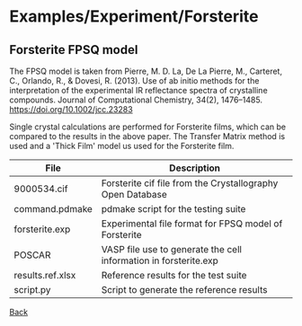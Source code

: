 # Examples/Experiment/Forsterite
## Forsterite FPSQ model

The FPSQ model is  taken from Pierre, M. D. La, De La Pierre, M., Carteret, C., Orlando, R., & Dovesi, R. (2013). Use of ab initio methods for the interpretation of the experimental IR reflectance spectra of crystalline compounds. Journal of Computational Chemistry, 34(2), 1476–1485. https://doi.org/10.1002/jcc.23283

Single crystal calculations are performed for Forsterite films, which can be compared to the results in the above paper.  The Transfer Matrix method is used and a 'Thick Film' model us used for the Forsterite film.

| **File**              | **Description**                                            |
| --------------------- | ---------------------------------------------------------- |
| 9000534.cif           | Forsterite cif file from the Crystallography Open Database |
| command.pdmake        | pdmake script for the testing suite |
| forsterite.exp        | Experimental file format for FPSQ model of Forsterite |
| POSCAR                | VASP file use to generate the cell information in forsterite.exp |
| results.ref.xlsx      | Reference results for the test suite |
| script.py             | Script to generate the reference results |

[Back](..)
